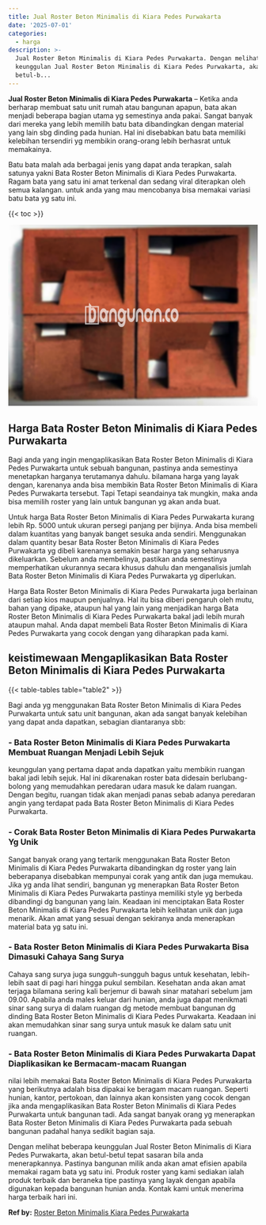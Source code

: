 ```yaml
---
title: Jual Roster Beton Minimalis di Kiara Pedes Purwakarta
date: '2025-07-01'
categories:
  - harga
description: >-
  Jual Roster Beton Minimalis di Kiara Pedes Purwakarta. Dengan melihat beberapa
  keunggulan Jual Roster Beton Minimalis di Kiara Pedes Purwakarta, akan
  betul-b...
---
```


**Jual Roster Beton Minimalis di Kiara Pedes Purwakarta** – Ketika anda berharap membuat satu unit rumah atau bangunan apapun, bata akan menjadi beberapa bagian utama yg semestinya anda pakai. Sangat banyak dari mereka yang lebih memilih batu bata dibandingkan dengan material yang lain sbg dinding pada hunian. Hal ini disebabkan batu bata memiliki kelebihan tersendiri yg membikin orang-orang lebih berhasrat untuk memakainya.

Batu bata malah ada berbagai jenis yang dapat anda terapkan, salah satunya yakni Bata Roster Beton Minimalis di Kiara Pedes Purwakarta. Ragam bata yang satu ini amat terkenal dan sedang viral diterapkan oleh semua kalangan. untuk anda yang mau mencobanya bisa memakai variasi batu bata yg satu ini.

{{< toc >}}

![Jual Roster Beton Minimalis di Kiara Pedes Purwakarta](/images/bata-roster-minimalis-14.png)

## Harga Bata Roster Beton Minimalis di Kiara Pedes Purwakarta

Bagi anda yang ingin mengaplikasikan Bata Roster Beton Minimalis di Kiara Pedes Purwakarta untuk sebuah bangunan, pastinya anda semestinya menetapkan harganya terutamanya dahulu. bilamana harga yang layak dengan, karenanya anda bisa membikin Bata Roster Beton Minimalis di Kiara Pedes Purwakarta tersebut. Tapi Tetapi seandainya tak mungkin, maka anda bisa memilih roster yang lain untuk bangunan yg akan anda buat.

Untuk harga Bata Roster Beton Minimalis di Kiara Pedes Purwakarta kurang lebih Rp. 5000 untuk ukuran persegi panjang per bijinya. Anda bisa membeli dalam kuantitas yang banyak banget sesuka anda sendiri. Menggunakan dalam quantity besar Bata Roster Beton Minimalis di Kiara Pedes Purwakarta yg dibeli karenanya semakin besar harga yang seharusnya dikeluarkan. Sebelum anda membelinya, pastikan anda semestinya memperhatikan ukurannya secara khusus dahulu dan menganalisis jumlah Bata Roster Beton Minimalis di Kiara Pedes Purwakarta yg diperlukan.

Harga Bata Roster Beton Minimalis di Kiara Pedes Purwakarta juga berlainan dari setiap kios maupun penjualnya. Hal itu bisa diberi pengaruh oleh mutu, bahan yang dipake, ataupun hal yang lain yang menjadikan harga Bata Roster Beton Minimalis di Kiara Pedes Purwakarta bakal jadi lebih murah ataupun mahal. Anda dapat membeli Bata Roster Beton Minimalis di Kiara Pedes Purwakarta yang cocok dengan yang diharapkan pada kami.

## keistimewaan Mengaplikasikan Bata Roster Beton Minimalis di Kiara Pedes Purwakarta

{{< table-tables table="table2" >}}

Bagi anda yg menggunakan Bata Roster Beton Minimalis di Kiara Pedes Purwakarta untuk satu unit bangunan, akan ada sangat banyak kelebihan yang dapat anda dapatkan, sebagian diantaranya sbb:

### \- Bata Roster Beton Minimalis di Kiara Pedes Purwakarta Membuat Ruangan Menjadi Lebih Sejuk

keunggulan yang pertama dapat anda dapatkan yaitu membikin ruangan bakal jadi lebih sejuk. Hal ini dikarenakan roster bata didesain berlubang-bolong yang memudahkan peredaran udara masuk ke dalam ruangan. Dengan begitu, ruangan tidak akan menjadi panas sebab adanya peredaran angin yang terdapat pada Bata Roster Beton Minimalis di Kiara Pedes Purwakarta.

### \- Corak Bata Roster Beton Minimalis di Kiara Pedes Purwakarta Yg Unik

Sangat banyak orang yang tertarik menggunakan Bata Roster Beton Minimalis di Kiara Pedes Purwakarta dibandingkan dg roster yang lain beberapanya disebabkan mempunyai corak yang antik dan juga memukau. Jika yg anda lihat sendiri, bangunan yg menerapkan Bata Roster Beton Minimalis di Kiara Pedes Purwakarta pastinya memiliki style yg berbeda dibandingi dg bangunan yang lain. Keadaan ini menciptakan Bata Roster Beton Minimalis di Kiara Pedes Purwakarta lebih kelihatan unik dan juga menarik. Akan amat yang sesuai dengan sekiranya anda menerapkan material bata yg satu ini.

### \- Bata Roster Beton Minimalis di Kiara Pedes Purwakarta Bisa Dimasuki Cahaya Sang Surya

Cahaya sang surya juga sungguh-sungguh bagus untuk kesehatan, lebih-lebih saat di pagi hari hingga pukul sembilan. Kesehatan anda akan amat terjaga bilamana sering kali berjemur di bawah sinar matahari sebelum jam 09.00. Apabila anda males keluar dari hunian, anda juga dapat menikmati sinar sang surya di dalam ruangan dg metode membuat bangunan dg dinding Bata Roster Beton Minimalis di Kiara Pedes Purwakarta. Keadaan ini akan memudahkan sinar sang surya untuk masuk ke dalam satu unit ruangan.

### \- Bata Roster Beton Minimalis di Kiara Pedes Purwakarta Dapat Diaplikasikan ke Bermacam-macam Ruangan

nilai lebih memakai Bata Roster Beton Minimalis di Kiara Pedes Purwakarta yang berikutnya adalah bisa dipakai ke beragam macam ruangan. Seperti hunian, kantor, pertokoan, dan lainnya akan konsisten yang cocok dengan jika anda mengaplikasikan Bata Roster Beton Minimalis di Kiara Pedes Purwakarta untuk bangunan tadi. Ada sangat banyak orang yg menerapkan Bata Roster Beton Minimalis di Kiara Pedes Purwakarta pada sebuah bangunan padahal hanya sedikit bagian saja.

Dengan melihat beberapa keunggulan Jual Roster Beton Minimalis di Kiara Pedes Purwakarta, akan betul-betul tepat sasaran bila anda menerapkannya. Pastinya bangunan milik anda akan amat efisien apabila memakai ragam bata yg satu ini. Produk roster yang kami sediakan ialah produk terbaik dan beraneka tipe pastinya yang layak dengan apabila digunakan kepada bangunan hunian anda. Kontak kami untuk menerima harga terbaik hari ini.

**Ref by:** [Roster Beton Minimalis Kiara Pedes Purwakarta](https://id.wikipedia.org/wiki/Roster)
